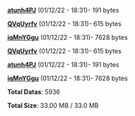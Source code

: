 [**atunh4PJ**](/data/atunh4PJ.txt) (01/12/22 - 18:31)- 191 bytes

[**QVqUyrfv**](/data/QVqUyrfv.txt) (01/12/22 - 18:31)- 615 bytes

[**iqMnYGgu**](/data/iqMnYGgu.txt) (01/12/22 - 18:31)- 7628 bytes

[**QVqUyrfv**](/data/QVqUyrfv.txt) (01/12/22 - 18:31)- 615 bytes

[**atunh4PJ**](/data/atunh4PJ.txt) (01/12/22 - 18:31)- 191 bytes

[**iqMnYGgu**](/data/iqMnYGgu.txt) (01/12/22 - 18:31)- 7628 bytes

**Total Datas**: 5936

**Total Size**: 33.00 MB / 33.0 MB